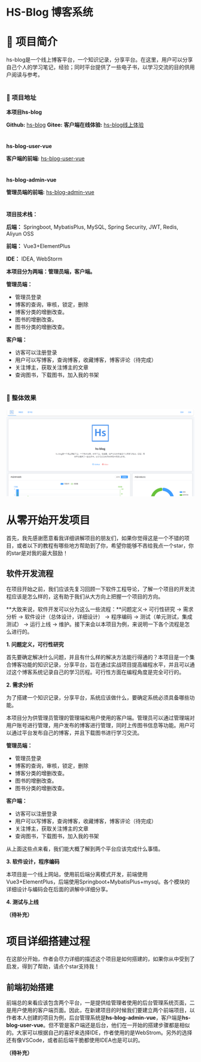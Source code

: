 # HS-Blog 博客系统

# 📝 项目简介

hs-blog是一个线上博客平台，一个知识记录，分享平台。在这里，用户可以分享自己个人的学习笔记，经验；同时平台提供了一些电子书，以学习交流的目的供用户阅读与参考。

# 

### 🔗 项目地址

**本项目hs-blog**

**Github:** <a href="https://github.com/ZinniaHS/hs-blog" class="github-link">hs-blog</a>
**Gitee:**
**客户端在线体验:** <a href="http://119.29.233.24/user/">hs-blog线上体验</a>

# 

**hs-blog-user-vue**

**客户端的前端:** <a href="https://github.com/ZinniaHS/hs-blog-user-vue">hs-blog-user-vue</a>

# 

**hs-blog-admin-vue**

**管理员端的前端:** <a href="https://github.com/ZinniaHS/hs-blog-admin-vue">hs-blog-admin-vue</a>

#

**项目技术栈：**

**后端：** Springboot, MybatisPlus, MySQL, Spring Security, JWT, Redis, Aliyun OSS

**前端：** Vue3+ElementPlus

**IDE：** IDEA, WebStorm

**本项目分为两端：管理员端，客户端。**

**管理员端：**

* 管理员登录
* 博客的查询，审核，锁定，删除
* 博客分类的增删改查。
* 图书的增删改查。
* 图书分类的增删改查。

**客户端：**

* 访客可以注册登录
* 用户可以写博客，查询博客，收藏博客，博客评论（待完成）
* 关注博主，获取关注博主的文章
* 查询图书，下载图书，加入我的书架

#



### 📸 整体效果

![项目主界面截图](src/main/resources/static/Home.png)

#

# 从零开始开发项目

首先，我先感谢愿意看我详细讲解项目的朋友们，如果你觉得这是一个不错的项目，或者以下的教程有哪些地方帮助到了你，希望你能够不吝给我点一个star，你的star是对我的最大鼓励！

## 软件开发流程

在项目开始之前，我们应该先复习回顾一下软件工程导论，了解一个项目的开发流程应该是怎么样的，这有助于我们从大方向上把握一个项目的方向。

**大致来说，软件开发可以分为这么一些流程：**问题定义-> 可行性研究 -> 需求分析 -> 软件设计（总体设计，详细设计） -> 程序编码 -> 测试（单元测试，集成测试） -> 运行上线 -> 维护。接下来会以本项目为例，来说明一下各个流程是怎么进行的。

**1. 问题定义，可行性研究**

首先要确定解决什么问题，并且有什么样的解决方法能行得通的？本项目是一个集合博客功能的知识记录，分享平台，旨在通过实战项目提高编程水平，并且可以通过这个博客系统记录自己的学习历程。可行性方面在编程角度是完全可行的。

**2. 需求分析**

为了搭建一个知识记录，分享平台，系统应该做什么，要确定系统必须具备哪些功能。

本项目分为供管理员管理的管理端和用户使用的客户端。管理员可以通过管理端对用户账号进行管理，用户发布的博客进行管理，同时上传图书信息等功能。用户可以通过平台发布自己的博客，并且下载图书进行学习交流。

**管理员端：**

* 管理员登录
* 博客的查询，审核，锁定，删除
* 博客分类的增删改查。
* 图书的增删改查。
* 图书分类的增删改查。

**客户端：**

* 访客可以注册登录
* 用户可以写博客，查询博客，收藏博客，博客评论（待完成）
* 关注博主，获取关注博主的文章
* 查询图书，下载图书，加入我的书架

从上面这些点来看，我们能大概了解到两个平台应该完成什么事情。

**3. 软件设计，程序编码**

本项目是一个线上网站，使用前后端分离模式开发，前端使用Vue3+ElementPlus，后端使用Springboot+MybatisPlus+mysql。各个模块的详细设计与编码会在后面的讲解中详细分享。

**4. 测试与上线**

**（待补充）**


# 项目详细搭建过程

在这部分开始，作者会尽力详细的描述这个项目是如何搭建的，如果你从中受到了启发，得到了帮助，请点个star支持我！

## 前端初始搭建

前端总的来看应该包含两个平台，一是提供给管理者使用的后台管理系统页面，二是用户使用的客户端页面。因此，在新建项目的时候我们要建立两个前端项目，以作者本人创建的项目为例，后台管理系统是​**hs-blog-admin-vue​**，客户端是**hs-blog-user-vue**。但不管是客户端还是后台，他们在一开始的搭建步骤都是相似的。大家可以根据自己的喜好来选择IDE，作者使用的是WebStrom。另外的选择还有像VSCode，或者前后端干脆都使用IDEA也是可以的。

**（待补充）**

